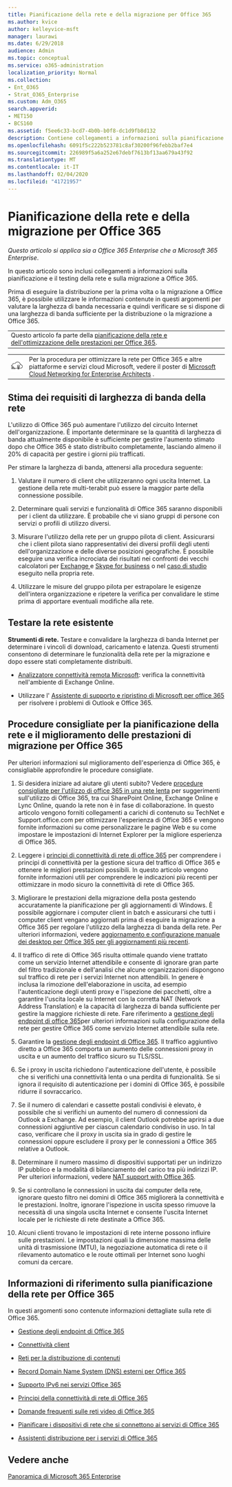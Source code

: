 ```yaml
---
title: Pianificazione della rete e della migrazione per Office 365
ms.author: kvice
author: kelleyvice-msft
manager: laurawi
ms.date: 6/29/2018
audience: Admin
ms.topic: conceptual
ms.service: o365-administration
localization_priority: Normal
ms.collection:
- Ent_O365
- Strat_O365_Enterprise
ms.custom: Adm_O365
search.appverid:
- MET150
- BCS160
ms.assetid: f5ee6c33-bcd7-4b0b-b0f8-dc1d9fb8d132
description: Contiene collegamenti a informazioni sulla pianificazione e il testing della rete e sulla migrazione a Office 365.
ms.openlocfilehash: 6091f5c222b523781c8af30200f96febb2baf7e4
ms.sourcegitcommit: 226989f5a6a252e67debf7613bf13aa679a43f92
ms.translationtype: MT
ms.contentlocale: it-IT
ms.lasthandoff: 02/04/2020
ms.locfileid: "41721957"
---
```

# <a name="network-and-migration-planning-for-office-365"></a>Pianificazione della rete e della migrazione per Office 365

*Questo articolo si applica sia a Office 365 Enterprise che a Microsoft 365 Enterprise*.

In questo articolo sono inclusi collegamenti a informazioni sulla pianificazione e il testing della rete e sulla migrazione a Office 365.
  
Prima di eseguire la distribuzione per la prima volta o la migrazione a Office 365, è possibile utilizzare le informazioni contenute in questi argomenti per valutare la larghezza di banda necessaria e quindi verificare se si dispone di una larghezza di banda sufficiente per la distribuzione o la migrazione a Office 365.

||
|:-----|
| Questo articolo fa parte della [pianificazione della rete e dell'ottimizzazione delle prestazioni per Office 365](https://aka.ms/tune).|

|||
|:-----|:-----|
|![Vedere il poster di Microsoft Cloud Networking for Enterprise Architects](media/3094be9f-2407-4fa5-896d-aa66ef7b9bb9.png)|Per la procedura per ottimizzare la rete per Office 365 e altre piattaforme e servizi cloud Microsoft, vedere il poster di [Microsoft Cloud Networking for Enterprise Architects](https://aka.ms/cloudarchnetworking) . |
   
## <a name="estimate-network-bandwidth-requirements"></a>Stima dei requisiti di larghezza di banda della rete
<a name="EstimateBandwidthRequirements"> </a>

L'utilizzo di Office 365 può aumentare l'utilizzo del circuito Internet dell'organizzazione. È importante determinare se la quantità di larghezza di banda attualmente disponibile è sufficiente per gestire l'aumento stimato dopo che Office 365 è stato distribuito completamente, lasciando almeno il 20% di capacità per gestire i giorni più trafficati.
  
Per stimare la larghezza di banda, attenersi alla procedura seguente:
  
1. Valutare il numero di client che utilizzeranno ogni uscita Internet. La gestione della rete multi-terabit può essere la maggior parte della connessione possibile. 
    
2. Determinare quali servizi e funzionalità di Office 365 saranno disponibili per i client da utilizzare. È probabile che vi siano gruppi di persone con servizi o profili di utilizzo diversi.
    
3. Misurare l'utilizzo della rete per un gruppo pilota di client. Assicurarsi che i client pilota siano rappresentativi dei diversi profili degli utenti dell'organizzazione e delle diverse posizioni geografiche. È possibile eseguire una verifica incrociata dei risultati nei confronti dei vecchi calcolatori per [Exchange ](https://go.microsoft.com/fwlink/p/?LinkId=321550)e [Skype for business](https://go.microsoft.com/fwlink/p/?LinkId=321551) o nel [caso di studio](https://www.microsoft.com/itshowcase/Article/Content/631/Optimizing-network-performance-for-Microsoft-Office-365) eseguito nella propria rete. 
    
4. Utilizzare le misure del gruppo pilota per estrapolare le esigenze dell'intera organizzazione e ripetere la verifica per convalidare le stime prima di apportare eventuali modifiche alla rete.
    
## <a name="test-your-existing-network"></a>Testare la rete esistente
<a name="calculators"> </a>

 **Strumenti di rete.** Testare e convalidare la larghezza di banda Internet per determinare i vincoli di download, caricamento e latenza. Questi strumenti consentono di determinare le funzionalità della rete per la migrazione e dopo essere stati completamente distribuiti. 
    
- [Analizzatore connettività remota Microsoft](https://go.microsoft.com/fwlink/p/?LinkId=517243): verifica la connettività nell'ambiente di Exchange Online.
    
- Utilizzare l' [Assistente di supporto e ripristino di Microsoft per office 365](https://diagnostics.office.com/#/Download?env=SOC) per risolvere i problemi di Outlook e Office 365. 
    
## <a name="best-practices-for-network-planning-and-improving-migration-performance-for-office-365"></a>Procedure consigliate per la pianificazione della rete e il miglioramento delle prestazioni di migrazione per Office 365
<a name="BestPractices"> </a>

Per ulteriori informazioni sul miglioramento dell'esperienza di Office 365, è consigliabile approfondire le procedure consigliate.
  
1. Si desidera iniziare ad aiutare gli utenti subito? Vedere [procedure consigliate per l'utilizzo di office 365 in una rete lenta](https://support.office.com/article/fd16c8d2-4799-4c39-8fd7-045f06640166) per suggerimenti sull'utilizzo di Office 365, tra cui SharePoint Online, Exchange Online e Lync Online, quando la rete non è in fase di collaborazione. In questo articolo vengono forniti collegamenti a carichi di contenuto su TechNet e Support.office.com per ottimizzare l'esperienza di Office 365 e vengono fornite informazioni su come personalizzare le pagine Web e su come impostare le impostazioni di Internet Explorer per la migliore esperienza di Office 365. 
    
2. Leggere i [principi di connettività di rete di office 365](https://aka.ms/o365networkingprinciples) per comprendere i principi di connettività per la gestione sicura del traffico di Office 365 e ottenere le migliori prestazioni possibili. In questo articolo vengono fornite informazioni utili per comprendere le indicazioni più recenti per ottimizzare in modo sicuro la connettività di rete di Office 365. 
    
3. Migliorare le prestazioni della migrazione della posta gestendo accuratamente la pianificazione per gli aggiornamenti di Windows. È possibile aggiornare i computer client in batch e assicurarsi che tutti i computer client vengano aggiornati prima di eseguire la migrazione a Office 365 per regolare l'utilizzo della larghezza di banda della rete. Per ulteriori informazioni, vedere [aggiornamento e configurazione manuale dei desktop per Office 365 per gli aggiornamenti più recenti](https://support.microsoft.com/gp/office-2013-365-update).
    
4. Il traffico di rete di Office 365 risulta ottimale quando viene trattato come un servizio Internet attendibile e consente di ignorare gran parte del filtro tradizionale e dell'analisi che alcune organizzazioni dispongono sul traffico di rete per i servizi Internet non attendibili. In genere è inclusa la rimozione dell'elaborazione in uscita, ad esempio l'autenticazione degli utenti proxy e l'ispezione dei pacchetti, oltre a garantire l'uscita locale su Internet con la corretta NAT (Network Address Translation) e la capacità di larghezza di banda sufficiente per gestire la maggiore richieste di rete. Fare riferimento a [gestione degli endpoint di office 365](https://support.office.com/article/99cab9d4-ef59-4207-9f2b-3728eb46bf9a)per ulteriori informazioni sulla configurazione della rete per gestire Office 365 come servizio Internet attendibile sulla rete.
    
1. Garantire la [gestione degli endpoint di Office 365](https://support.office.com/article/99cab9d4-ef59-4207-9f2b-3728eb46bf9a). Il traffico aggiuntivo diretto a Office 365 comporta un aumento delle connessioni proxy in uscita e un aumento del traffico sicuro su TLS/SSL.
    
2. Se i proxy in uscita richiedono l'autenticazione dell'utente, è possibile che si verifichi una connettività lenta o una perdita di funzionalità. Se si ignora il requisito di autenticazione per i domini di Office 365, è possibile ridurre il sovraccarico.
    
3. Se il numero di calendari e cassette postali condivisi è elevato, è possibile che si verifichi un aumento del numero di connessioni da Outlook a Exchange. Ad esempio, il client Outlook potrebbe aprirsi a due connessioni aggiuntive per ciascun calendario condiviso in uso. In tal caso, verificare che il proxy in uscita sia in grado di gestire le connessioni oppure escludere il proxy per le connessioni a Office 365 relative a Outlook.
    
4. Determinare il numero massimo di dispositivi supportati per un indirizzo IP pubblico e la modalità di bilanciamento del carico tra più indirizzi IP. Per ulteriori informazioni, vedere [NAT support with Office 365](nat-support-with-office-365.md).
    
5. Se si controllano le connessioni in uscita dai computer della rete, ignorare questo filtro nei domini di Office 365 migliorerà la connettività e le prestazioni. Inoltre, ignorare l'ispezione in uscita spesso rimuove la necessità di una singola uscita Internet e consente l'uscita Internet locale per le richieste di rete destinate a Office 365.
    
6. Alcuni clienti trovano le impostazioni di rete interne possono influire sulle prestazioni. Le impostazioni quali la dimensione massima delle unità di trasmissione (MTU), la negoziazione automatica di rete o il rilevamento automatico e le route ottimali per Internet sono luoghi comuni da cercare.
    
## <a name="network-planning-reference-for-office-365"></a>Informazioni di riferimento sulla pianificazione della rete per Office 365
<a name="NetReference"> </a>

In questi argomenti sono contenute informazioni dettagliate sulla rete di Office 365.
  
- [Gestione degli endpoint di Office 365](https://support.office.com/article/99cab9d4-ef59-4207-9f2b-3728eb46bf9a)
    
- [Connettività client](client-connectivity.md)
    
- [Reti per la distribuzione di contenuti](content-delivery-networks.md)
    
- [Record Domain Name System (DNS) esterni per Office 365](external-domain-name-system-records.md)
    
- [Supporto IPv6 nei servizi Office 365](ipv6-support.md)
    
- [Principi della connettività di rete di Office 365](https://aka.ms/o365networkingprinciples)
    
- [Domande frequenti sulle reti video di Office 365](office-365-video-networking-faq.md)
    
- [Pianificare i dispositivi di rete che si connettono ai servizi di Office 365](plan-for-network-devices.md)
    
- [Assistenti distribuzione per i servizi di Office 365](deployment-advisors-for-office-365.md)
 
## <a name="see-also"></a>Vedere anche

[Panoramica di Microsoft 365 Enterprise](https://docs.microsoft.com/microsoft-365/enterprise/microsoft-365-overview)
